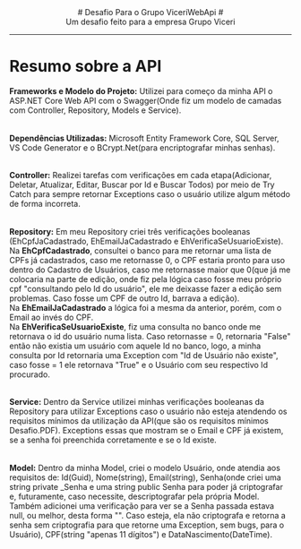 <div align="center"># Desafio Para o Grupo ViceriWebApi # </div>
<div align="center">Um desafio feito para a empresa Grupo Viceri</div>

<hr/>

# Resumo sobre a API
<strong>Frameworks e Modelo do Projeto:</strong> Utilizei para começo da minha API o ASP.NET Core Web API com o Swagger(Onde fiz um modelo de camadas com Controller, Repository, Models e Service).
######
<strong>Dependências Utilizadas:</strong> Microsoft Entity Framework Core, SQL Server, VS Code Generator e o BCrypt.Net(para encriptografar minhas senhas). 
######
<strong>Controller:</strong> Realizei tarefas com verificações em cada etapa(Adicionar, Deletar, Atualizar, Editar, Buscar por Id e Buscar Todos) por meio de Try Catch para sempre retornar Exceptions caso o usuário utilize algum método de forma incorreta.
######
<strong>Repository:</strong> Em meu Repository criei três verificações booleanas (EhCpfJaCadastrado, EhEmailJaCadastrado e EhVerificaSeUsuarioExiste).
<br/>Na <strong>EhCpfCadastrado</strong>, consultei o banco para me retornar uma lista de CPFs já cadastrados, caso me retornasse 0, o CPF estaria pronto para uso dentro do Cadastro de Usuários, caso me retornasse maior que 0(que já me colocaria na parte de edição, onde fiz pela lógica caso fosse meu próprio cpf "consultando pelo Id do usuário", ele me deixasse fazer a edição sem problemas. Caso fosse um CPF de outro Id, barrava a edição).
<br/>Na <strong>EhEmailJaCadastrado</strong> a lógica foi a mesma da anterior, porém, com o Email ao invés do CPF.
<br/>Na <strong>EhVerificaSeUsuarioExiste</strong>, fiz uma consulta no banco onde me retornava o id do usuário numa lista. Caso retornasse = 0, retornaria "False" então não existia um usuário com aquele Id no banco, logo, a minha consulta por Id retornaria uma Exception com "Id de Usuário não existe", caso fosse = 1 ele retornava "True" e o Usuário com seu respectivo Id procurado.
######
<strong>Service:</strong> Dentro da Service utilizei minhas verificações booleanas da Repository para utilizar Exceptions caso o usuário não esteja atendendo os requisitos mínimos da utilização da API(que são os requisitos mínimos Desafio.PDF). Exceptions essas que mostram se o Email e CPF já existem, se a senha foi preenchida corretamente e se o Id existe.
######
<strong>Model:</strong> Dentro da minha Model, criei o modelo Usuário, onde atendia aos requisitos de: Id(Guid), Nome(string), Email(string), Senha(onde criei uma string private _Senha e uma string public Senha para poder já criptografar e, futuramente, caso necessite, descriptografar pela própria Model. Também adicionei uma verificação para ver se a Senha passada estava null, ou melhor, desta forma "". Caso esteja, ela não criptografa e retorna a senha sem criptografia para que retorne uma Exception, sem bugs, para o Usuário), CPF(string "apenas 11 dígitos") e DataNascimento(DateTime).
